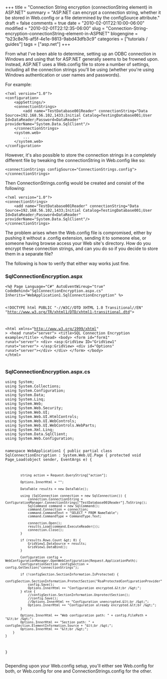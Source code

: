 +++
title = "Connection String encryption (connectionString element) in ASP.NET"
summary = "ASP.NET can encrypt a connection string, whether it be stored in Web.config or a file determined by the configSource attribute."
draft = false
comments = true
date = "2010-02-01T22:10:00-06:00"
modified = "2010-02-01T22:12:35-06:00"
slug = "Connection-String-encryption-connectionString-element-in-ASPNET"
blogengine = "b23c8e76-af5f-4e1e-9813-9abd43dfb3c9"
categories = ["tutorials / guides"]
tags = ["asp.net"]
+++

<p>From what I've been able to determine, setting up an ODBC connection in Windows and using that for ASP.NET generally seems to be frowned upon. Instead, ASP.NET uses a Web.config&nbsp;file to store a number of settings, including all the connection strings you'll be using (whether you're using Windows authentication or user names and passwords).</p>
<p>For example:</p>
<pre class="code"><code class="xml">&lt;?xml version="1.0"?&gt;
&lt;configuration&gt;
	&lt;appSettings/&gt;
	&lt;connectionStrings&gt;
		&lt;add name="TestDatabase001Reader" connectionString="Data Source=192.168.56.102,1433;Initial Catalog=TestingDatabase001;User Id=DataReader;Password=DataReader" providerName="System.Data.SqlClient"/&gt;
	&lt;/connectionStrings&gt;
	&lt;system.web&gt;
		...
	&lt;/system.web&gt;
&lt;/configuration&gt;</code></pre>
<p>However, it's also possible to store the connection strings in a completely different file by tweaking the connectionString in Web.config like so:</p>
<pre class="code"><code class="xml">&lt;connectionStrings configSource="ConnectionStrings.config"&gt;
&lt;/connectionStrings&gt;</code></pre>
<p>Then ConnectionStrings.config would be created and consist of the following:</p>
<pre class="code"><code class="xml">&lt;?xml version="1.0"?&gt;
&lt;connectionStrings&gt;
	&lt;add name="TestDatabase001Reader" connectionString="Data Source=192.168.56.102,1433;Initial Catalog=TestingDatabase001;User Id=DataReader;Password=DataReader" providerName="System.Data.SqlClient"/&gt;
&lt;/connectionStrings&gt;</code></pre>
<p>The problem arises when the Web.config file is compromised, either by pushing it without a .config extension, sending it to someone else, or someone having browse access your Web site's directory. How do you encrypt these connection strings, and can you do so if you decide to store them in a separate file?</p>
<p>The following is how to verify that either way works just fine.</p>
<h3>SqlConnectionEncryption.aspx</h3>
<pre class="code"><code class="csharp">&lt;%@ Page Language="C#" AutoEventWireup="true" CodeBehind="SqlConnectionEncryption.aspx.cs" Inherits="WebApplication1.SqlConnectionEncryption" %&gt;

&lt;!DOCTYPE html PUBLIC "-//W3C//DTD XHTML 1.0 Transitional//EN" "http://www.w3.org/TR/xhtml1/DTD/xhtml1-transitional.dtd"&gt;

&lt;html xmlns="http://www.w3.org/1999/xhtml" &gt;
&lt;head runat="server"&gt;
    &lt;title&gt;SQL Connection Encryption example&lt;/title&gt;
&lt;/head&gt;
&lt;body&gt;
    &lt;form id="form1" runat="server"&gt;
    &lt;div&gt;
		&lt;asp:GridView ID="GridView1" runat="server"&gt;
		&lt;/asp:GridView&gt;
		&lt;div id="Options" runat="server"&gt;&lt;/div&gt;
    &lt;/div&gt;
    &lt;/form&gt;
&lt;/body&gt;
&lt;/html&gt;</code></pre>
<h3>SqlConnectionEncryption.aspx.cs</h3>
<pre class="code"><code class="csharp">using System;
using System.Collections;
using System.Configuration;
using System.Data;
using System.Linq;
using System.Web;
using System.Web.Security;
using System.Web.UI;
using System.Web.UI.HtmlControls;
using System.Web.UI.WebControls;
using System.Web.UI.WebControls.WebParts;
using System.Xml.Linq;
using System.Data.SqlClient;
using System.Web.Configuration;

namespace WebApplication1 {
	public partial class SqlConnectionEncryption : System.Web.UI.Page {
		protected void Page_Load(object sender, EventArgs e) {

			string action = Request.QueryString["action"];

			Options.InnerHtml = "";

			DataTable results = new DataTable();

			using (SqlConnection connection = new SqlConnection()) {
				connection.ConnectionString = ConfigurationManager.ConnectionStrings["TestDatabase001Reader"].ToString();
				SqlCommand command = new SqlCommand();
				command.Connection = connection;
				command.CommandText = "SELECT * FROM NameTable";
				command.CommandType = CommandType.Text;

				connection.Open();
				results.Load(command.ExecuteReader());
				connection.Close();
			}

			if (results.Rows.Count &gt; 0) {
				GridView1.DataSource = results;
				GridView1.DataBind();
			}

			Configuration config = WebConfigurationManager.OpenWebConfiguration(Request.ApplicationPath);
			ConfigurationSection configSection = config.GetSection("connectionStrings");

			if (!configSection.SectionInformation.IsProtected) {
				configSection.SectionInformation.ProtectSection("RsaProtectedConfigurationProvider");
				config.Save();
				Options.InnerHtml += "Configuration encrypted.&lt;br /&gt;";
			} else {
				//configSection.SectionInformation.UnprotectSection();
				//config.Save();
				//Options.InnerHtml += "Configuration unencrypted.&lt;br /&gt;";
				Options.InnerHtml += "Configuration already encrypted.&lt;br /&gt;";
			}

			Options.InnerHtml += "Web configuration path: " + config.FilePath + "&lt;br /&gt;";
			Options.InnerHtml += "Section path: " + configSection.ElementInformation.Source + "&lt;br /&gt;";
			Options.InnerHtml += "&lt;br /&gt;";
		}
	}
}</code></pre>
<p>Depending upon your Web.config setup, you'll either see Web.config for both, or Web.config for one and ConnectionStrings.config for the other.</p>
